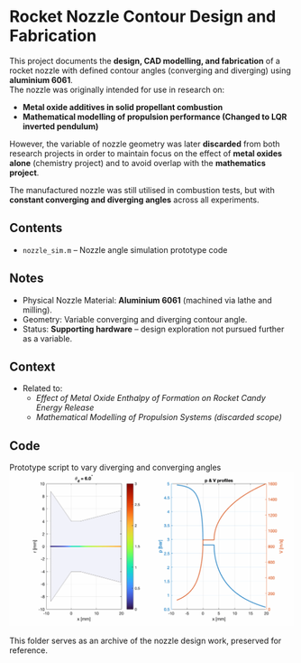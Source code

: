 # Rocket Nozzle Contour Design and Fabrication

This project documents the **design, CAD modelling, and fabrication** of a rocket nozzle with defined contour angles (converging and diverging) using **aluminium 6061**.  
The nozzle was originally intended for use in research on:
- **Metal oxide additives in solid propellant combustion**  
- **Mathematical modelling of propulsion performance (Changed to LQR inverted pendulum)**

However, the variable of nozzle geometry was later **discarded** from both research projects in order to maintain focus on the effect of **metal oxides alone** (chemistry project) and to avoid overlap with the **mathematics project**.  

The manufactured nozzle was still utilised in combustion tests, but with **constant converging and diverging angles** across all experiments.

## Contents
- `nozzle_sim.m` – Nozzle angle simulation prototype code

## Notes
- Physical Nozzle Material: **Aluminium 6061** (machined via lathe and milling).  
- Geometry: Variable converging and diverging contour angle.  
- Status: **Supporting hardware** – design exploration not pursued further as a variable.  

## Context
- Related to:  
  - *Effect of Metal Oxide Enthalpy of Formation on Rocket Candy Energy Release*  
  - *Mathematical Modelling of Propulsion Systems (discarded scope)*  

## Code
Prototype script to vary diverging and converging angles
![Example Code Output](nozzle_sweep.gif)

This folder serves as an archive of the nozzle design work, preserved for reference.
